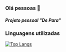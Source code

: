 ### Olá pessoas 👋

##### Projeto pessoal "De Para"
###
### Linguagens utilizadas

[![Top Langs](https://github-readme-stats.vercel.app/api/top-langs/?username=aldosds&layout=compact)](https://github.com/anuraghazra/github-readme-stats)
